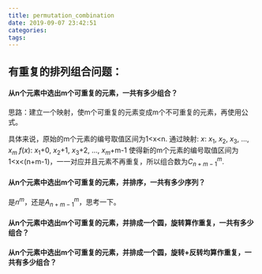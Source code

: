 ```yaml
---
title: permutation_combination
date: 2019-09-07 23:42:51
categories:
tags:
---
```


## 有重复的排列组合问题：

#### 从n个元素中选出m个可重复的元素，一共有多少组合？

思路：建立一个映射，使m个可重复的元素变成m个不可重复的元素，再使用公式。

具体来说，原始的m个元素的编号取值区间为1<x<n. 通过映射:
$x$:     $x_1$, $x_2$, $x_3$, ..., $x_m$
$f(x)$:  $x_1$+0, $x_2$+1, $x_3$+2, ..., $x_m$+m-1
使得新的m个元素的编号取值区间为1<x<(n+m-1)，一一对应并且元素不再重复，所以组合数为$C_{n+m-1}^m$.

#### 从n个元素中选出m个可重复的元素，并排序，一共有多少序列？

是$n^m$，还是$A_{n+m-1}^m$，思考一下。

#### 从n个元素中选出m个可重复的元素，并排成一个圆，旋转算作重复，一共有多少组合？

#### 从n个元素中选出m个可重复的元素，并排成一个圆，旋转+反转均算作重复，一共有多少组合？
